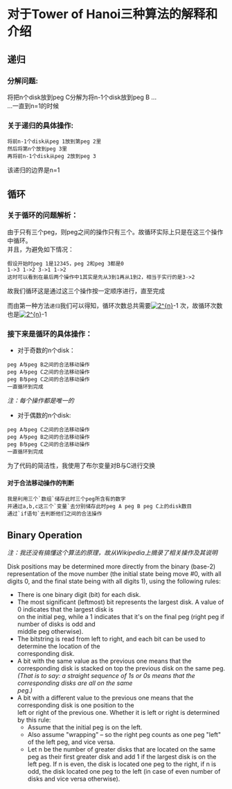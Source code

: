 对于Tower of Hanoi三种算法的解释和介绍
===========================
## 递归
### 分解问题:   
将把n个disk放到peg C分解为将n-1个disk放到peg B ...    
...一直到n=1的时候
### 关于递归的具体操作:  
```
将前n-1个disk从peg 1放到第peg 2里  
然后将第n个放到peg 3里  
再将前n-1个disk从peg 2放到peg 3
```
该递归的边界是n=1

## 循环
### 关于循环的问题解析：  

由于只有三个peg，则peg之间的操作只有三个。故循环实际上只是在这三个操作中循环。  
并且，为避免如下情况：

```
假设开始时peg 1是12345，peg 2和peg 3都是0
1->3 1->2 3->1 1->2
这时可以看到在最后两个操作中1其实是先从3到1再从1到2，相当于实行的是3->2
```
故我们循环这是通过这三个操作按一定顺序进行，直至完成  

而由第一种方法`递归`我们可以得知，循环次数总共需要<a href="http://www.codecogs.com/eqnedit.php?latex=2^{n}" target="_blank"><img src="http://latex.codecogs.com/gif.latex?2^{n}" title="2^{n}" /></a>-1
次，故循环次数也是<a href="http://www.codecogs.com/eqnedit.php?latex=2^{n}" target="_blank"><img src="http://latex.codecogs.com/gif.latex?2^{n}" title="2^{n}" /></a>-1

### 接下来是循环的具体操作：
* 对于奇数的n个disk：
```
peg A与peg B之间的合法移动操作
peg A与peg C之间的合法移动操作
peg B与peg C之间的合法移动操作
一直循环到完成
```
*注：每个操作都是唯一的*
- 对于偶数的n个disk:
```
peg A与peg C之间的合法移动操作
peg A与peg B之间的合法移动操作
peg B与peg C之间的合法移动操作
一直循环到完成
```
为了代码的简洁性，我使用了布尔变量对B与C进行交换
#### 对于合法移动操作的判断
```
我是利用三个`数组`储存此时三个peg所含有的数字
并通过a,b,c这三个`变量`去分别储存此时peg A peg B peg C上的disk数目
通过`if语句`去判断他们之间的合法操作
```

## Binary Operation
*注：我还没有搞懂这个算法的原理，故从Wikipedia上摘录了相关操作及其说明*

Disk positions may be determined more directly from the binary (base-2) representation of the move number (the initial state being move #0, with all digits 0, and the final state being with all digits 1), using the following rules:
- There is one binary digit (bit) for each disk.  
- The most significant (leftmost) bit represents the largest disk. A value of 0 indicates that the largest disk is   
on the initial peg, while a 1 indicates that it's on the final peg (right peg if number of disks is odd and  
middle peg otherwise).  
- The bitstring is read from left to right, and each bit can be used to determine the location of the  
corresponding disk.
- A bit with the same value as the previous one means that the corresponding disk is stacked on top 
the  previous disk on the same peg.    
_(That is to say: a straight sequence of 1s or 0s means that the corresponding disks are all on the same  
peg.)_  
- A bit with a different value to the previous one means that the corresponding disk is one position to the  
left or right of the previous one. Whether it is left or right is determined by this rule:  
  - Assume that the initial peg is on the left.
  - Also assume "wrapping" – so the right peg counts as one peg "left" of the left peg, and vice versa.
  * Let n be the number of greater disks that are located on the same peg as their first greater disk and add 
  1 if the largest disk is on the left peg. If n is even, the disk is located one peg to the right, if n is odd, 
  the disk located one peg to the left (in case of even number of disks and vice versa otherwise).